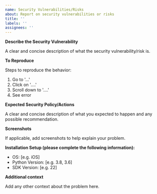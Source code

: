 ```yaml
---
name: Security Vulnerabilities/Risks
about: Report on security vulnerabilities or risks
title: ''
labels: ''
assignees: ''
---
```


**Describe the Security Vulnerability**

A clear and concise description of what the security vulnerability/risk is.

**To Reproduce**

Steps to reproduce the behavior:
1. Go to '...'
2. Click on '....'
3. Scroll down to '....'
4. See error

**Expected Security Policy/Actions**

A clear and concise description of what you expected to happen and any possible recommendation.

**Screenshots**

If applicable, add screenshots to help explain your problem.

**Installation Setup (please complete the following information):**

 - OS: [e.g. iOS]
 - Python Version: [e.g. 3.8, 3.6]
 - SDK Version: [e.g. 22]

**Additional context**

Add any other context about the problem here.


